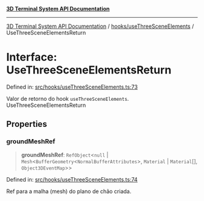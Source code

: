 [**3D Terminal System API Documentation**](../../../README.md)

***

[3D Terminal System API Documentation](../../../README.md) / [hooks/useThreeSceneElements](../README.md) / UseThreeSceneElementsReturn

# Interface: UseThreeSceneElementsReturn

Defined in: [src/hooks/useThreeSceneElements.ts:73](https://github.com/Dicommunitas/ThreeJS_Terminal_3D/blob/7f008de5f667c67ad17e0952a263ff2bb1038f7c/src/hooks/useThreeSceneElements.ts#L73)

Valor de retorno do hook `useThreeSceneElements`.
 UseThreeSceneElementsReturn

## Properties

### groundMeshRef

> **groundMeshRef**: `RefObject`\<`null` \| `Mesh`\<`BufferGeometry`\<`NormalBufferAttributes`\>, `Material` \| `Material`[], `Object3DEventMap`\>\>

Defined in: [src/hooks/useThreeSceneElements.ts:74](https://github.com/Dicommunitas/ThreeJS_Terminal_3D/blob/7f008de5f667c67ad17e0952a263ff2bb1038f7c/src/hooks/useThreeSceneElements.ts#L74)

Ref para a malha (mesh) do plano de chão criada.
